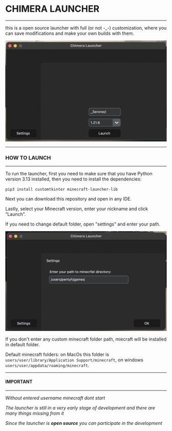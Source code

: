 # CHIMERA LAUNCHER
___


this is a open source launcher with full (or not -_-) customization, where 
you can save modifications and make your own builds with them.



![launcher screenshoot](https://github.com/seronezP/chimera/blob/master/images/chimeralauncher.png)

___

### HOW TO LAUNCH

___

To run the launcher, first you need to make sure that you have Python version 3.13 installed, then you need to install the dependencies:

`pip3 install customtkinter minecraft-launcher-lib `

Next you can download this repository and open in any IDE. 
  
Lastly, select your Minecraft version, enter your nickname and click “Launch”.

If you need to change default folder, open "settings" and enter your path.

![settings screenshoot](https://github.com/seronezP/chimera/blob/master/images/settingsofchimera.png)

If you don't enter any custom minecraft folder path, miecraft will be installed in default folder. 

Default minecraft folders: on MacOs this folder is `users/user/library/Application Support/minecraft`, on windows `users/user/appdata/roaming/minecraft`.


___
#### IMPORTANT
___

_Without entered username minecraft dont start_

_The launcher is still in a very early stage of development and there are many things missing from it_

_Since the launcher is **open source** you can participate in the development_